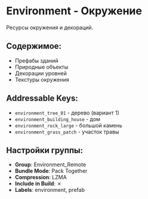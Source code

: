 # Environment - Окружение

Ресурсы окружения и декораций.

## Содержимое:
- Префабы зданий
- Природные объекты
- Декорации уровней
- Текстуры окружения

## Addressable Keys:
- `environment_tree_01` - дерево (вариант 1)
- `environment_building_house` - дом
- `environment_rock_large` - большой камень
- `environment_grass_patch` - участок травы

## Настройки группы:
- **Group**: Environment_Remote
- **Bundle Mode**: Pack Together
- **Compression**: LZMA
- **Include in Build**: ✗
- **Labels**: environment, prefab
